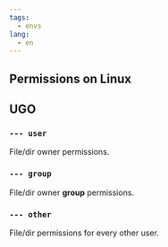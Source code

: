 ```yaml
---
tags:
  - envs
lang:
  - en
---
```


## Permissions on Linux



## UGO

### `--- user`

File/dir owner permissions.

### `--- group`

File/dir owner **group** permissions.

### `--- other`

File/dir permissions for every other user.
